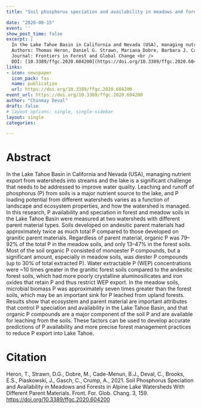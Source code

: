 ```yaml
---
title: "Soil phosphorus speciation and availability in meadows and forests in alpine lake watersheds with different parent materials"

date: "2020-08-15"
event: ''
show_post_time: false
excerpt: |
  In the Lake Tahoe Basin in California and Nevada (USA), managing nutrient export from watersheds into streams and the lake is a significant challenge that needs to be addressed to improve water quality.Our findings show that ecosystem and parent material are important attributes that control P speciation and availability in the Lake Tahoe Basin, and that organic P compounds are a major component of the soil P and are available for leaching from the soils. <br><br>
  Authors: Thomas Heron, Daniel G. Strawn, Mariana Dobre, Barbara J. Cade-Menun, **Chinmay Deval**, Erin S. Brooks, Julia Piaskowski, Caley Gasch and Alex Crump, (2021). <br/>
  Journal: Frontiers in Forest and Global Change <br />
  DOI: [10.3389/ffgc.2020.604200](https://doi.org/10.3389/ffgc.2020.604200)
links:
- icon: newspaper
  icon_pack: fas
  name: publication
  url: https://doi.org/10.3389/ffgc.2020.604200
event_url: https://doi.org/10.3389/ffgc.2020.604200
author: "Chinmay Deval"
draft: false
# layout options: single, single-sidebar
layout: single
categories:

---
```


# Abstract

In the Lake Tahoe Basin in California and Nevada (USA), managing nutrient export from watersheds into streams and the lake is a significant challenge that needs to be addressed to improve water quality. Leaching and runoff of phosphorus (P) from soils is a major nutrient source to the lake, and P loading potential from different watersheds varies as a function of landscape and ecosystem properties, and how the watershed is managed. In this research, P availability and speciation in forest and meadow soils in the Lake Tahoe Basin were measured at two watersheds with different parent material types. Soils developed on andesitic parent materials had approximately twice as much total P compared to those developed on granitic parent materials. Regardless of parent material, organic P was 79–92% of the total P in the meadow soils, and only 13–47% in the forest soils. Most of the soil organic P consisted of monoester P compounds, but a significant amount, especially in meadow soils, was diester P compounds (up to 30% of total extracted P). Water extractable P (WEP) concentrations were ~10 times greater in the granitic forest soils compared to the andesitic forest soils, which had more poorly crystalline aluminosilicates and iron oxides that retain P and thus restrict WEP export. In the meadow soils, microbial biomass P was approximately seven times greater than the forest soils, which may be an important sink for P leached from upland forests. Results show that ecosystem and parent material are important attributes that control P speciation and availability in the Lake Tahoe Basin, and that organic P compounds are a major component of the soil P and are available for leaching from the soils. These factors can be used to develop accurate predictions of P availability and more precise forest management practices to reduce P export into Lake Tahoe.


# Citation

Heron, T., Strawn, D.G., Dobre, M., Cade-Menun, B.J., Deval, C., Brooks, E.S., Piaskowski, J., Gasch, C., Crump, A., 2021. Soil Phosphorus Speciation and Availability in Meadows and Forests in Alpine Lake Watersheds With Different Parent Materials. Front. For. Glob. Chang. 3, 159. https://doi.org/10.3389/ffgc.2020.604200
